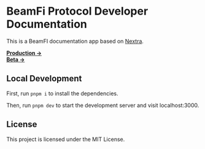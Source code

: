 # BeamFi Protocol Developer Documentation

This is a BeamFI documentation app based on [Nextra](https://nextra.site).

[**Production →**](https://developer.beamfi.app)  
[**Beta →**](https://developer-beta.beamfi.app)

## Local Development

First, run `pnpm i` to install the dependencies.

Then, run `pnpm dev` to start the development server and visit localhost:3000.

## License

This project is licensed under the MIT License.
